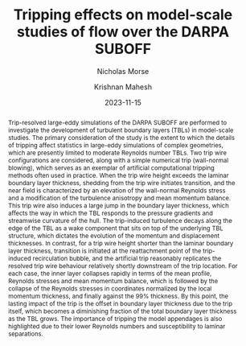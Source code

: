 ---
title: "Tripping effects on model-scale studies of flow over the DARPA SUBOFF"
author: [Nicholas Morse, Krishnan Mahesh]
collection: publications
category: journal_papers
permalink: /publication/2023-11-15-tripping-effects-on-model-scale-studies-of-flow-over-the-darpa-suboff
excerpt: 'Trip-resolved LES reveals hull and appendage tripping effects on moderate Reynolds number model-scale studies.'
abstract: 'Trip-resolved large-eddy simulations of the DARPA SUBOFF are performed to investigate the development of turbulent boundary layers (TBLs) in model-scale studies. The primary consideration of the study is the extent to which the details of tripping affect statistics in large-eddy simulations of complex geometries, which are presently limited to moderate Reynolds number TBLs. Two trip wire configurations are considered, along with a simple numerical trip (wall-normal blowing), which serves as an exemplar of artificial computational tripping methods often used in practice. When the trip wire height exceeds the laminar boundary layer thickness, shedding from the trip wire initiates transition, and the near field is characterized by an elevation of the wall-normal Reynolds stress and a modification of the turbulence anisotropy and mean momentum balance. This trip wire also induces a large jump in the boundary layer thickness, which affects the way in which the TBL responds to the pressure gradients and streamwise curvature of the hull. The trip-induced turbulence decays along the edge of the TBL as a wake component that sits on top of the underlying TBL structure, which dictates the evolution of the momentum and displacement thicknesses. In contrast, for a trip wire height shorter than the laminar boundary layer thickness, transition is initiated at the reattachment point of the trip-induced recirculation bubble, and the artificial trip reasonably replicates the resolved trip wire behaviour relatively shortly downstream of the trip location. For each case, the inner layer collapses rapidly in terms of the mean profile, Reynolds stresses and mean momentum balance, which is followed by the collapse of the Reynolds stresses in coordinates normalized by the local momentum thickness, and finally against the $99\%$ thickness. By this point, the lasting impact of the trip is the offset in boundary layer thickness due to the trip itself, which becomes a diminishing fraction of the total boundary layer thickness as the TBL grows. The importance of tripping the model appendages is also highlighted due to their lower Reynolds numbers and susceptibility to laminar separations.'
date: 2023-11-15
venue: 'Journal of Fluid Mechanics'
teaser: /publications/tripping-effects-on-model-scale-studies-of-flow-over-the-darpa-suboff-graph-abs.jpg
downloads:
    paper: /files/tripping-effects-on-model-scale-studies-of-flow-over-the-darpa-suboff.pdf
citation: 'Morse, N., & Mahesh, K. (2023). &quot;Tripping effects on model-scale studies of flow over the DARPA SUBOFF&quot; <i>Journal of Fluid Mechanics</i>. 975, A3.'
---